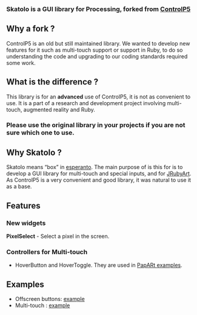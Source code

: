 ### Skatolo is a GUI library for Processing, forked from [ControlP5](https://github.com/sojamo/controlp5)

## Why a fork ?

ControlP5 is an old but still maintained library.  We wanted to develop new
features for it such as multi-touch support or support in Ruby, to do so
understanding the code and upgrading to our coding standards required some work.

## What is the difference ?

This library is for an **advanced** use of ControlP5, it is not as convenient to
use. It is a part of a research and development project involving multi-touch,
augmented reality and Ruby.

### Please use the original library in your projects if you are not sure which one to use.

## Why Skatolo ?

Skatolo means “box” in [esperanto](https://en.wikipedia.org/wiki/Esperanto).
The main purpose of is this for is to develop a GUI library for multi-touch and
special inputs, and for [JRubyArt](https://github.com/ruby-processing/JRubyArt).
As ControlP5 is a very convenient and good library, it was natural to use it as
a base.

## Features

### New widgets

**PixelSelect** - Select a pixel in the screen.

### Controllers for Multi-touch

* HoverButton and HoverToggle. They are used in [PapARt examples](https://github.com/poqudrof/Papart-examples/tree/unstable/first-examples/ProCamDepth/Gui).

## Examples

* Offscreen buttons: [example](https://github.com/poqudrof/Skatolo/blob/master/examples/advanced/offscreen/offscreen.pde)
* Multi-touch : [example](https://github.com/Rea-lity-Tech/Skatolo/blob/master/examples/advanced/multitouch/multitouch.pde)
